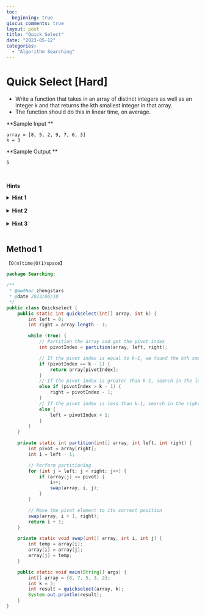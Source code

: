 ```yaml
---
toc:
  beginning: true
giscus_comments: true
layout: post
title: "Quick Select"
date: "2023-05-12"
categories:
  - "Algorithm Searching"
---
```


# Quick Select [Hard]

- Write a function that takes in an array of distinct integers as well as an integer k and that returns the kth smallest integer in that array.
- The function should do this in linear time, on average.

**Sample Input **

```
array = [8, 5, 2, 9, 7, 6, 3]
k = 3
```

**Sample Output **

```
5
```

<br>

**Hints**
<br>

<details> <summary><b>Hint 1</b></summary>
    <br>
    <i><strong>The Quick Sort sorting algorithm works by picking a "pivot" number from an array, positioning every other number in the array in sorted order with respect to the pivot (all smaller numbers to the pivot's left; all bigger numbers to the pivot's right), and then repeating the same two steps on both sides of the pivot until the entire array is sorted. Apply the technique used in Quick Sort until the pivot element gets positioned in the kth place in the array, at which point you'll have found the answer to the problem. </strong></i>
</details>







<br>

<details> <summary><b>Hint 2</b></summary>
    <br>
    <i><strong>Pick a random number from the input array (the first number, for instance) and let that number be the pivot. Iterate through the rest of the array using two pointers, one starting at the left extremity of the array and progressively moving to the right, and the other one starting at the right extremity of the array and progressively moving to the left. As you iterate through the array, compare the left and right pointer numbers to the pivot. If the left number is greater than the pivot and the right number is less than the pivot, swap them; this will effectively sort these numbers with respect to the pivot at the end of the iteration. If the left number is ever less than or equal to the pivot, increment the left pointer; similarly, if the right number is ever greater than or equal to the pivot, decrement the right pointer. Do this until the pointers pass each other, at which point swapping the pivot with the right number should position the pivot in its final, sorted position, where every number to its left is smaller and every number to its right is greater. If the pivot is in the kth position, you're done; if it isn't, figure out if the kth smallest number is located to the left or to the right of the pivot. </strong></i>
</details>



<br>



<details> <summary><b>Hint 3</b></summary>
    <br>
    <i><strong>Repeat the process mentioned in Hint #2 on the side of the kth smallest number, and keep on repeating the process thereafter until you find the answer. What is the time complexity of this algorithm? </strong></i>
</details>



<br>



## Method 1

```tex
【O(n)time∣O(1)space】
```

```java
package Searching;

/**
 * @author zhengstars
 * @date 2023/06/10
 */
public class Quickselect {
    public static int quickselect(int[] array, int k) {
        int left = 0;
        int right = array.length - 1;

        while (true) {
            // Partition the array and get the pivot index
            int pivotIndex = partition(array, left, right);

            // If the pivot index is equal to k-1, we found the kth smallest element
            if (pivotIndex == k - 1) {
                return array[pivotIndex];
            }
            // If the pivot index is greater than k-1, search in the left subarray
            else if (pivotIndex > k - 1) {
                right = pivotIndex - 1;
            }
            // If the pivot index is less than k-1, search in the right subarray
            else {
                left = pivotIndex + 1;
            }
        }
    }

    private static int partition(int[] array, int left, int right) {
        int pivot = array[right];
        int i = left - 1;

        // Perform partitioning
        for (int j = left; j < right; j++) {
            if (array[j] <= pivot) {
                i++;
                swap(array, i, j);
            }
        }

        // Move the pivot element to its correct position
        swap(array, i + 1, right);
        return i + 1;
    }

    private static void swap(int[] array, int i, int j) {
        int temp = array[i];
        array[i] = array[j];
        array[j] = temp;
    }

    public static void main(String[] args) {
        int[] array = {8, 7, 5, 3, 2};
        int k = 3;
        int result = quickselect(array, k);
        System.out.println(result);
    }
}

```


